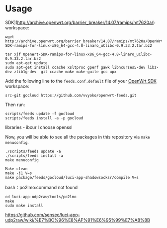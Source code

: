 # Usage

SDK](http://archive.openwrt.org/barrier_breaker/14.07/ramips/mt7620a/) workspace:

```
wget http://archive.openwrt.org/barrier_breaker/14.07/ramips/mt7620a/OpenWrt-SDK-ramips-for-linux-x86_64-gcc-4.8-linaro_uClibc-0.9.33.2.tar.bz2

tar xjf OpenWrt-SDK-ramips-for-linux-x86_64-gcc-4.8-linaro_uClibc-0.9.33.2.tar.bz2
sudo apt-get update
sudo apt-get install ccache xsltproc gperf gawk libncurses5-dev libz-dev zlib1g-dev  git ccache make make-guile gcc upx
```
Add the following line to the `feeds.conf.default` file of your [OpenWrt SDK](http://archive.openwrt.org/barrier_breaker/14.07/ramips/mt7620a/) workspace:

```
src-git gocloud https://github.com/vvyoko/openwrt-feeds.git
```
Then run:
```
scripts/feeds update -f gocloud
scripts/feeds install -a -p gocloud
```
libraries - ibcur  l choose openssl

Now, you will be able to see all the packages in this repository via `make menuconfig`.


```
./scripts/feeds update -a 
./scripts/feeds install -a
make menuconfig 
```

```
Make clean
make -j1 V=s
make package/feeds/gocloud/luci-app-shadowsocksr/compile V=s
```



bash：po2lmo:command not found 
```
cd luci-app-udp2raw/tools/po2lmo
make
sudo make install
```
https://github.com/sensec/luci-app-udp2raw/wiki/%E7%BC%96%E8%AF%91%E6%95%99%E7%A8%8B

